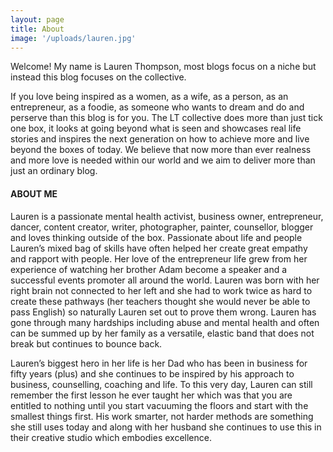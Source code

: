 ```yaml
---
layout: page
title: About
image: '/uploads/lauren.jpg'
---
```


Welcome! My name is Lauren Thompson, most blogs focus on a niche but instead this blog focuses on the collective. 

If you love being inspired as a women, as a wife, as a person, as an entrepreneur, as a foodie, as someone who wants to dream and do and perserve than this blog is for you. The LT collective does more than just tick one box, it looks at going beyond what is seen and showcases real life stories and inspires the next generation on how to achieve more and live beyond the boxes of today. We believe that now more than ever realness and more love is needed within our world and we aim to deliver more than just an ordinary blog. 

#### ABOUT ME
Lauren is a passionate mental health activist, business owner, entrepreneur, dancer, content creator, writer, photographer, painter, counsellor, blogger and loves thinking outside of the box. Passionate about life and people Lauren’s mixed bag of skills have often helped her create great empathy and rapport with people. Her love of the entrepreneur life grew from her experience of watching her brother Adam become a speaker and a successful events promoter all around the world. Lauren was born with her right brain not connected to her left and she had to work twice as hard to create these pathways (her teachers thought she would never be able to pass English) so naturally Lauren set out to prove them wrong. Lauren has gone through many hardships including abuse and mental health and often can be summed up by her family as a versatile, elastic band that does not break but continues to bounce back. 

Lauren’s biggest hero in her life is her Dad who has been in business for fifty years (plus) and she continues to be inspired by his approach to business, counselling, coaching and life. To this very day, Lauren can still remember the first lesson he ever taught her which was that you are entitled to nothing until you start vacuuming the floors and start with the smallest things first. His work smarter, not harder methods are something she still uses today and along with her husband she continues to use this in their creative studio which embodies excellence.